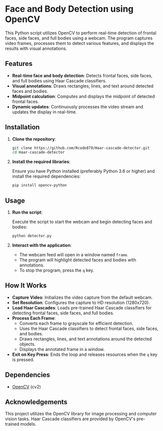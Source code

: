 # Face and Body Detection using OpenCV

This Python script utilizes OpenCV to perform real-time detection of frontal faces, side faces, and full bodies using a webcam. The program captures video frames, processes them to detect various features, and displays the results with visual annotations.

## Features

- **Real-time face and body detection**: Detects frontal faces, side faces, and full bodies using Haar Cascade classifiers.
- **Visual annotations**: Draws rectangles, lines, and text around detected faces and bodies.
- **Midpoint calculation**: Computes and displays the midpoint of detected frontal faces.
- **Dynamic updates**: Continuously processes the video stream and updates the display in real-time.

## Installation

1. **Clone the repository**:

    ```bash
    git clone https://github.com/Rcode879/Haar-cascade-detector.git
    cd Haar-cascade-detector
    ```

2. **Install the required libraries**:

    Ensure you have Python installed (preferably Python 3.6 or higher) and install the required dependencies:

    ```bash
    pip install opencv-python
    ```

## Usage

1. **Run the script**:

    Execute the script to start the webcam and begin detecting faces and bodies:

    ```bash
    python detector.py
    ```

2. **Interact with the application**:

    - The webcam feed will open in a window named `frame`.
    - The program will highlight detected faces and bodies with annotations.
    - To stop the program, press the `q` key.

## How It Works

- **Capture Video**: Initializes the video capture from the default webcam.
- **Set Resolution**: Configures the capture to HD resolution (1280x720).
- **Load Haar Cascades**: Loads pre-trained Haar Cascade classifiers for detecting frontal faces, side faces, and full bodies.
- **Process Each Frame**:
  - Converts each frame to grayscale for efficient detection.
  - Uses the Haar Cascade classifiers to detect frontal faces, side faces, and bodies.
  - Draws rectangles, lines, and text annotations around the detected objects.
  - Displays the annotated frame in a window.
- **Exit on Key Press**: Ends the loop and releases resources when the `q` key is pressed.

## Dependencies

- [OpenCV](https://opencv.org/) (cv2)

## Acknowledgements

This project utilizes the OpenCV library for image processing and computer vision tasks. Haar Cascade classifiers are provided by OpenCV's pre-trained models.


